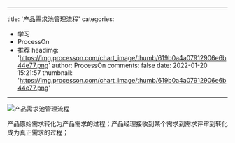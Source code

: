 
---
title: '产品需求池管理流程'
categories: 
 - 学习
 - ProcessOn
 - 推荐
headimg: 'https://img.processon.com/chart_image/thumb/619b0a4a07912906e6b44e77.png'
author: ProcessOn
comments: false
date: 2022-01-20 15:21:57
thumbnail: 'https://img.processon.com/chart_image/thumb/619b0a4a07912906e6b44e77.png'
---

<div>   
<img class="thumb" alt="产品需求池管理流程" src="https://img.processon.com/chart_image/thumb/619b0a4a07912906e6b44e77.png" referrerpolicy="no-referrer">
<p>产品原始需求转化为产品需求的过程；产品经理接收到某个需求到需求评审到转化成为真正需求的过程；</p>  
</div>
            